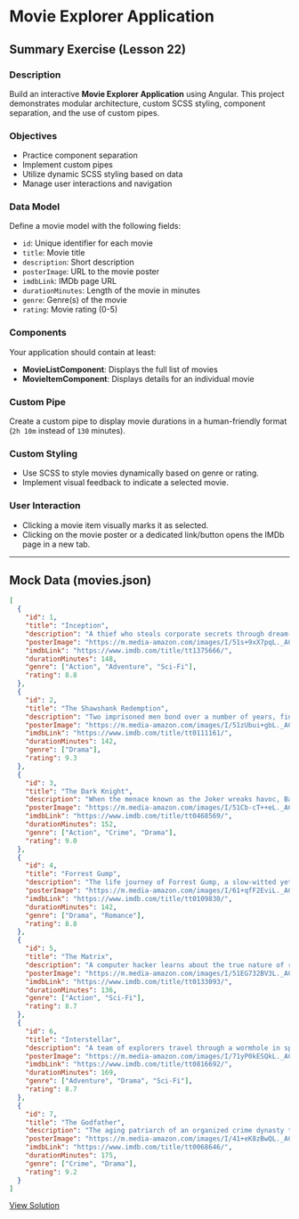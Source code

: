 
# Movie Explorer Application

## Summary Exercise (Lesson 22)

### Description
Build an interactive **Movie Explorer Application** using Angular. This project demonstrates modular architecture, custom SCSS styling, component separation, and the use of custom pipes.

### Objectives
- Practice component separation
- Implement custom pipes
- Utilize dynamic SCSS styling based on data
- Manage user interactions and navigation

### Data Model
Define a movie model with the following fields:
- `id`: Unique identifier for each movie
- `title`: Movie title
- `description`: Short description
- `posterImage`: URL to the movie poster
- `imdbLink`: IMDb page URL
- `durationMinutes`: Length of the movie in minutes
- `genre`: Genre(s) of the movie
- `rating`: Movie rating (0-5)

### Components
Your application should contain at least:
- **MovieListComponent**: Displays the full list of movies
- **MovieItemComponent**: Displays details for an individual movie

### Custom Pipe
Create a custom pipe to display movie durations in a human-friendly format (`2h 10m` instead of `130` minutes).

### Custom Styling
- Use SCSS to style movies dynamically based on genre or rating.
- Implement visual feedback to indicate a selected movie.

### User Interaction
- Clicking a movie item visually marks it as selected.
- Clicking on the movie poster or a dedicated link/button opens the IMDb page in a new tab.

---

## Mock Data (movies.json)

```json
[
  {
    "id": 1,
    "title": "Inception",
    "description": "A thief who steals corporate secrets through dream-sharing technology is given a chance to erase his past crimes.",
    "posterImage": "https://m.media-amazon.com/images/I/51s+9xX7pqL._AC_.jpg",
    "imdbLink": "https://www.imdb.com/title/tt1375666/",
    "durationMinutes": 148,
    "genre": ["Action", "Adventure", "Sci-Fi"],
    "rating": 8.8
  },
  {
    "id": 2,
    "title": "The Shawshank Redemption",
    "description": "Two imprisoned men bond over a number of years, finding solace and eventual redemption.",
    "posterImage": "https://m.media-amazon.com/images/I/51zUbui+gbL._AC_.jpg",
    "imdbLink": "https://www.imdb.com/title/tt0111161/",
    "durationMinutes": 142,
    "genre": ["Drama"],
    "rating": 9.3
  },
  {
    "id": 3,
    "title": "The Dark Knight",
    "description": "When the menace known as the Joker wreaks havoc, Batman must accept one of the greatest psychological tests.",
    "posterImage": "https://m.media-amazon.com/images/I/51Cb-cT++eL._AC_.jpg",
    "imdbLink": "https://www.imdb.com/title/tt0468569/",
    "durationMinutes": 152,
    "genre": ["Action", "Crime", "Drama"],
    "rating": 9.0
  },
  {
    "id": 4,
    "title": "Forrest Gump",
    "description": "The life journey of Forrest Gump, a slow-witted yet kind-hearted man from Alabama.",
    "posterImage": "https://m.media-amazon.com/images/I/61+qfF2EviL._AC_SY679_.jpg",
    "imdbLink": "https://www.imdb.com/title/tt0109830/",
    "durationMinutes": 142,
    "genre": ["Drama", "Romance"],
    "rating": 8.8
  },
  {
    "id": 5,
    "title": "The Matrix",
    "description": "A computer hacker learns about the true nature of reality and his role in the war against its controllers.",
    "posterImage": "https://m.media-amazon.com/images/I/51EG732BV3L._AC_.jpg",
    "imdbLink": "https://www.imdb.com/title/tt0133093/",
    "durationMinutes": 136,
    "genre": ["Action", "Sci-Fi"],
    "rating": 8.7
  },
  {
    "id": 6,
    "title": "Interstellar",
    "description": "A team of explorers travel through a wormhole in space in an attempt to ensure humanity's survival.",
    "posterImage": "https://m.media-amazon.com/images/I/71yP0kESQkL._AC_SY679_.jpg",
    "imdbLink": "https://www.imdb.com/title/tt0816692/",
    "durationMinutes": 169,
    "genre": ["Adventure", "Drama", "Sci-Fi"],
    "rating": 8.7
  },
  {
    "id": 7,
    "title": "The Godfather",
    "description": "The aging patriarch of an organized crime dynasty transfers control to his reluctant son.",
    "posterImage": "https://m.media-amazon.com/images/I/41+eK8zBwQL._AC_.jpg",
    "imdbLink": "https://www.imdb.com/title/tt0068646/",
    "durationMinutes": 175,
    "genre": ["Crime", "Drama"],
    "rating": 9.2
  }
]
```


[View Solution](../src/app/exercises/movie-explorer-exercise)
